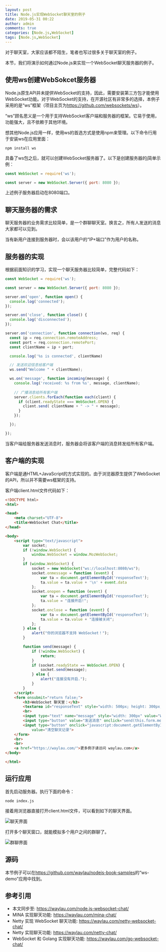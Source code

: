 ```yaml
---
layout: post
title: Node.js实现WebSocket聊天室的例子
date: 2019-05-31 00:22
author: admin
comments: true
categories: [Node.js,WebSocket]
tags: [Node.js,WebSocket]
---
```



对于聊天室，大家应该都不陌生，笔者也写过很多关于聊天室的例子。

本节，我们将演示如何通过Node.js来实现一个WebSocket聊天服务器的例子。



<!-- more -->

## 使用ws创建WebSokcet服务器

Node.js原生API并未提供WebSocket的支持，因此，需要安装第三方包才能使用WebSocket功能。对于WebSocket的支持，在开源社区有非常多的选择，本例子采用的是“ws”框架（项目主页为<https://github.com/websockets/ws>）。

“ws”顾名思义是一个用于支持WebSocket客户端和服务器的框架。它易于使用，功能强大，且不依赖于其他环境。


想其他Node.js应用一样，使用ws的首选方式是使用npm来管理。以下命令行用于安装ws在应用里面：

```
npm install ws
```

具备了ws包之后，就可以创建WebSocket服务器了。以下是创建服务器的j简单示例：

```js
const WebSocket = require('ws');

const server = new WebSocket.Server({ port: 8080 });
```

上述例子服务器启动在8080端口。

## 聊天服务器的需求

聊天服务器的业务需求比较简单，是一个群聊聊天室。换言之，所有人发送的消息大家都可以见到。

当有新用户连接到服务器时，会以该用户的“IP+端口”作为用户的名称。


## 服务器的实现

根据前面知识的学习，实现一个聊天服务器比较简单，完整代码如下：

```js
const WebSocket = require('ws');

const server = new WebSocket.Server({ port: 8080 });

server.on('open', function open() {
  console.log('connected');
});

server.on('close', function close() {
  console.log('disconnected');
});

server.on('connection', function connection(ws, req) {
  const ip = req.connection.remoteAddress;
  const port = req.connection.remotePort;
  const clientName = ip + port;

  console.log('%s is connected', clientName)

  // 发送欢迎信息给客户端
  ws.send("Welcome " + clientName);

  ws.on('message', function incoming(message) {
    console.log('received: %s from %s', message, clientName);
    
    // 广播消息给所有客户端
    server.clients.forEach(function each(client) {
      if (client.readyState === WebSocket.OPEN) {
        client.send( clientName + " -> " + message);
      }
    });

  });

});
```


当客户端给服务器发送消息时，服务器会将该客户端的消息转发给所有客户端。


## 客户端的实现

客户端是通HTML+JavaScript的方式实现的。由于浏览器原生提供了WebSocket的API，所以并不需要ws框架的支持。

客户端client.html文件代码如下：

```html
<!DOCTYPE html>
<html>

<head>
	<meta charset="UTF-8">
	<title>WebSocket Chat</title>
</head>

<body>
	<script type="text/javascript">
		var socket;
		if (!window.WebSocket) {
			window.WebSocket = window.MozWebSocket;
		}
		if (window.WebSocket) {
			socket = new WebSocket("ws://localhost:8080/ws");
			socket.onmessage = function (event) {
				var ta = document.getElementById('responseText');
				ta.value = ta.value + '\n' + event.data
			};
			socket.onopen = function (event) {
				var ta = document.getElementById('responseText');
				ta.value = "连接开启!";
			};
			socket.onclose = function (event) {
				var ta = document.getElementById('responseText');
				ta.value = ta.value + "连接被关闭";
			};
		} else {
			alert("你的浏览器不支持 WebSocket！");
		}

		function send(message) {
			if (!window.WebSocket) {
				return;
			}
			if (socket.readyState == WebSocket.OPEN) {
				socket.send(message);
			} else {
				alert("连接没有开启.");
			}
		}
	</script>
	<form onsubmit="return false;">
		<h3>WebSocket 聊天室：</h3>
		<textarea id="responseText" style="width: 500px; height: 300px;"></textarea>
		<br>
		<input type="text" name="message" style="width: 300px" value="Welcome to waylau.com">
		<input type="button" value="发送消息" onclick="send(this.form.message.value)">
		<input type="button" onclick="javascript:document.getElementById('responseText').value=''" 
			value="清空聊天记录">
	</form>
	<br>
	<br>
	<a href="https://waylau.com/">更多例子请访问 waylau.com</a>
</body>

</html>
```



## 运行应用

首先启动服务器。执行下面的命令：

```
node index.js
```

接着用浏览器直接打开client.html文件，可以看到如下的聊天界面。


![聊天界面](../images/post/20190531-chat-01.jpg)

 


打开多个聊天窗口，就能模拟多个用户之间的群聊了。



![群聊界面](../images/post/20190531-chat-02.jpg)

## 源码



本节例子可以在<https://github.com/waylau/nodejs-book-samples>的“ws-demo”应用中找到。


## 参考引用

* 本文同步至: <https://waylau.com/node.js-websocket-chat/>
* MINA 实现聊天功能: <https://waylau.com/mina-chat/>
* Netty 实现 WebSocket 聊天功能: <https://waylau.com/netty-websocket-chat/>
* Netty 实现聊天功能: <https://waylau.com/netty-chat/>
* WebSocket 和 Golang 实现聊天功能: <https://waylau.com/go-websocket-chat/>